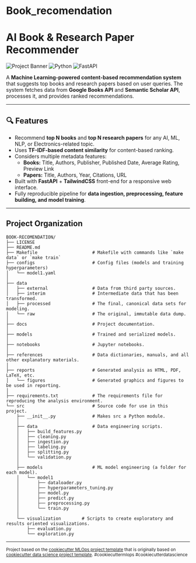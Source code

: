 Book_recomendation
==============================

# AI Book & Research Paper Recommender

![Project Banner](https://img.shields.io/badge/ML-Content--Based-blue) ![Python](https://img.shields.io/badge/Python-3.11-green) ![FastAPI](https://img.shields.io/badge/FastAPI-API-red)

A **Machine Learning-powered content-based recommendation system** that suggests top books and research papers based on user queries. The system fetches data from **Google Books API** and **Semantic Scholar API**, processes it, and provides ranked recommendations.

---

## 🔍 Features

- Recommend **top N books** and **top N research papers** for any AI, ML, NLP, or Electronics-related topic.
- Uses **TF-IDF-based content similarity** for content-based ranking.
- Considers multiple metadata features:
  - **Books:** Title, Authors, Publisher, Published Date, Average Rating, Preview Link
  - **Papers:** Title, Authors, Year, Citations, URL
- Built with **FastAPI** + **TailwindCSS** front-end for a responsive web interface.
- Fully reproducible pipeline for **data ingestion, preprocessing, feature building, and model training**.

---
Project Organization
------------

```
BOOK-RECOMENDATION/
├── LICENSE     
├── README.md                  
├── Makefile                     # Makefile with commands like `make data` or `make train`                   
├── configs                      # Config files (models and training hyperparameters)
│   └── model1.yaml              
│
├── data                         
│   ├── external                 # Data from third party sources.
│   ├── interim                  # Intermediate data that has been transformed.
│   ├── processed                # The final, canonical data sets for modeling.
│   └── raw                      # The original, immutable data dump.
│
├── docs                         # Project documentation.
│
├── models                       # Trained and serialized models.
│
├── notebooks                    # Jupyter notebooks.
│
├── references                   # Data dictionaries, manuals, and all other explanatory materials.
│
├── reports                      # Generated analysis as HTML, PDF, LaTeX, etc.
│   └── figures                  # Generated graphics and figures to be used in reporting.
│
├── requirements.txt             # The requirements file for reproducing the analysis environment.
└── src                          # Source code for use in this project.
    ├── __init__.py              # Makes src a Python module.
    │
    ├── data                     # Data engineering scripts.
    │   ├── build_features.py    
    │   ├── cleaning.py          
    │   ├── ingestion.py         
    │   ├── labeling.py          
    │   ├── splitting.py         
    │   └── validation.py        
    │
    ├── models                   # ML model engineering (a folder for each model).
    │   └── model1      
    │       ├── dataloader.py    
    │       ├── hyperparameters_tuning.py 
    │       ├── model.py         
    │       ├── predict.py       
    │       ├── preprocessing.py 
    │       └── train.py         
    │
    └── visualization        # Scripts to create exploratory and results oriented visualizations.
        ├── evaluation.py        
        └── exploration.py       
```


--------
<p><small>Project based on the <a target="_blank" href="https://github.com/Chim-SO/cookiecutter-mlops/">cookiecutter MLOps project template</a>
that is originally based on <a target="_blank" href="https://drivendata.github.io/cookiecutter-data-science/">cookiecutter data science project template</a>. 
#cookiecuttermlops #cookiecutterdatascience</small></p>
